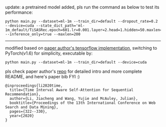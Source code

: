 
update: a pretrained model added, pls run the command as below to test its performance:

```
python main.py --dataset=ml-1m --train_dir=default --dropout_rate=0.2 --device=cuda --state_dict_path='ml-1m_default/TiSASRec.epoch=601.lr=0.001.layer=2.head=1.hidden=50.maxlen=200.pth' --inference_only=true --maxlen=200
```

---

modified based on [paper author's tensorflow implementation](https://github.com/JiachengLi1995/TiSASRec), switching to PyTorch(v1.6) for simplicity, executable by:

```python main.py --dataset=ml-1m --train_dir=default --device=cuda```

pls check paper author's [repo](https://github.com/JiachengLi1995/TiSASRec) for detailed intro and more complete README, and here's paper bib FYI :)

```
@inproceedings{li2020time,
  title={Time Interval Aware Self-Attention for Sequential Recommendation},
  author={Li, Jiacheng and Wang, Yujie and McAuley, Julian},
  booktitle={Proceedings of the 13th International Conference on Web Search and Data Mining},
  pages={322--330},
  year={2020}
}
```
